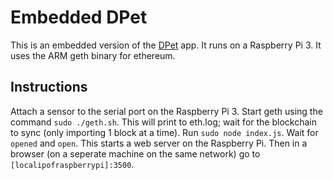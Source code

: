 # Embedded DPet
This is an embedded version of the [DPet](https://github.com/phillyfan1138/DPet) app.  It runs on a Raspberry Pi 3.  It uses the ARM geth binary for ethereum. 
## Instructions
Attach a sensor to the serial port on the Raspberry Pi 3.  Start geth using the command ```sudo ./geth.sh```.  This will print to eth.log; wait for the blockchain to sync (only importing 1 block at a time).  Run ```sudo node index.js```.  Wait for ```opened``` and ```open```.  This starts a web server on the Raspberry Pi.  Then in a browser (on a seperate machine on the same network) go to ```[localipofraspberrypi]:3500```.  